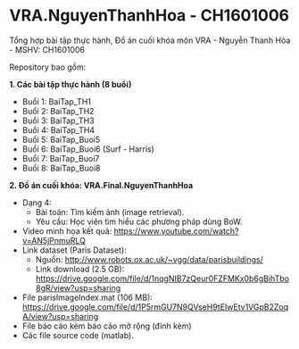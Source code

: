 # VRA.NguyenThanhHoa - CH1601006
Tổng hợp bài tập thực hành, Đồ án cuối khóa môn VRA - Nguyễn Thanh Hòa - MSHV: CH1601006

Repository bao gồm:

<strong>1. Các bài tập thực hành (8 buổi)</strong>
- Buổi 1: BaiTap_TH1
- Buổi 2: BaiTap_TH2
- Buổi 3: BaiTap_TH3
- Buổi 4: BaiTap_TH4
- Buổi 5: BaiTap_Buoi5
- Buổi 6: BaiTap_Buoi6 (Surf - Harris)
- Buổi 7: BaiTap_Buoi7
- Buổi 8: BaiTap_Buoi8

<strong>2. Đồ án cuối khóa: VRA.Final.NguyenThanhHoa</strong>
- Dạng 4:
  + Bài toán: Tìm kiếm ảnh (image retrieval).
  + Yêu cầu: Học viên tìm hiểu các phương pháp dùng BoW.
- Video minh họa kết quả: https://www.youtube.com/watch?v=AN5jPnmuRLQ
- Link dataset (Paris Dataset):
  + Nguồn: http://www.robots.ox.ac.uk/~vgg/data/parisbuildings/
  + Link download (2.5 GB): https://drive.google.com/file/d/1nqgNIB7zQeur0FZFMKx0b6gBihTbo8gR/view?usp=sharing
- File parisImageIndex.mat (106 MB): https://drive.google.com/file/d/1P5rmGU7N9QVseH9tEIwEtv1VGpB2ZoqA/view?usp=sharing
- File báo cáo kèm báo cáo mở rộng (đính kèm)
- Các file source code (matlab).

